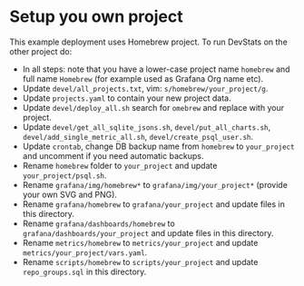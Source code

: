 # Setup you own project

This example deployment uses Homebrew project. To run DevStats on the other project do:

- In all steps: note that you have a lower-case project name `homebrew` and full name `Homebrew` (for example used as Grafana Org name etc).
- Update `devel/all_projects.txt`, vim: `s/homebrew/your_project/g`.
- Update `projects.yaml` to contain your new project data.
- Update `devel/deploy_all.sh` search for `omebrew` and replace with your project. 
- Update `devel/get_all_sqlite_jsons.sh`, `devel/put_all_charts.sh`, `devel/add_single_metric_all.sh`, `devel/create_psql_user.sh`.
- Update `crontab`, change DB backup name from `homebrew` to `your_project` and uncomment if you need automatic backups.
- Rename `homebrew` folder to `your_project` and update `your_project/psql.sh`.
- Rename `grafana/img/homebrew*` to `grafana/img/your_project*` (provide your own SVG and PNG).
- Rename `grafana/homebrew` to `grafana/your_project` and update files in this directory.
- Rename `grafana/dashboards/homebrew` to `grafana/dashboards/your_project` and update files in this directory.
- Rename `metrics/homebrew` to `metrics/your_project` and update `metrics/your_project/vars.yaml`.
- Rename `scripts/homebrew` to `scripts/your_project` and update `repo_groups.sql` in this directory.
